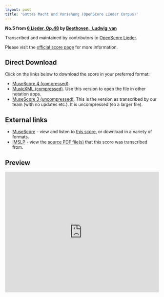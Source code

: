 ```yaml
---
layout: post
title: 'Gottes Macht und Vorsehung (OpenScore Lieder Corpus)'
---
```


__No.5 from [6 Lieder, Op.48](https://fourscoreandmore.org/openscore/lieder/Beethoven%2C_Ludwig_van/6_Lieder%2C_Op.48/) by [Beethoven,_Ludwig_van](https://fourscoreandmore.org/openscore/lieder/Beethoven%2C_Ludwig_van)__

Transcribed and maintained by contributors to [OpenScore Lieder].

Please visit the [official score page] for more information.

[official score page]: https://musescore.com/openscore-lieder-corpus/scores/5121692
[OpenScore Lieder]: https://musescore.com/openscore-lieder-corpus

## Direct Download

Click on the links below to download the score in your preferred format:
- [MuseScore 4 (compressed)](https://fourscoreandmore.org/openscore/lieder/Beethoven%2C_Ludwig_van/6_Lieder%2C_Op.48/5_Gottes_Macht_und_Vorsehung.mscz).
- [MusicXML (compressed)](https://fourscoreandmore.org/openscore/lieder/Beethoven%2C_Ludwig_van/6_Lieder%2C_Op.48/5_Gottes_Macht_und_Vorsehung.mxl). Use this version to open the file in other notation apps.
- [MuseScore 3 (uncompressed)](https://raw.githubusercontent.com/OpenScore/Lieder/refs/heads/main/scores/Beethoven%2C_Ludwig_van/6_Lieder%2C_Op.48/5_Gottes_Macht_und_Vorsehung/lc5121692.mscx). This is the version as transcribed by our team (with no updates etc.). It is uncompressed (so a larger file).

## External links

- [MuseScore] - view and listen to [this score][MuseScore], or download in a variety of formats.
- [IMSLP] - view the [source PDF file(s)][IMSLP] that this score was transcribed from.

[MuseScore]: https://musescore.com/score/5121692
[IMSLP]: https://imslp.org/wiki/Special:ReverseLookup/26415

## Preview

<iframe width="100%" height="394" src="https://musescore.com/openscore-lieder-corpus/scores/5121692/embed" frameborder="0" allowfullscreen allow="autoplay; fullscreen"></iframe>
